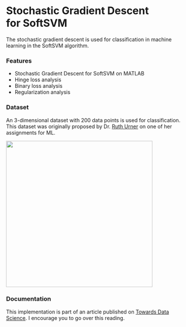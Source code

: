 # Stochastic Gradient Descent for SoftSVM

The stochastic gradient descent is used for classification in machine learning in the SoftSVM algorithm.

### Features
- Stochastic Gradient Descent for SoftSVM on MATLAB
- Hinge loss analysis
- Binary loss analysis
- Regularization analysis

### Dataset
An 3-dimensional dataset with 200 data points is used for classification. This dataset was originally proposed by Dr. [Ruth Urner](https://www.eecs.yorku.ca/~ruth/) on one of her assignments for ML.
<div>
<img src="/charts/dataset.png" width="400px"</img> 
</div>

### Documentation
This implementation is part of an article published on  [Towards Data Science](https://towardsdatascience.com/reasons-why-surrogate-loss-functions-are-pivotal-for-classification-in-machine-learning-e33974ce6d29?source=your_stories_page-------------------------------------). I encourage you to go over this reading. 
